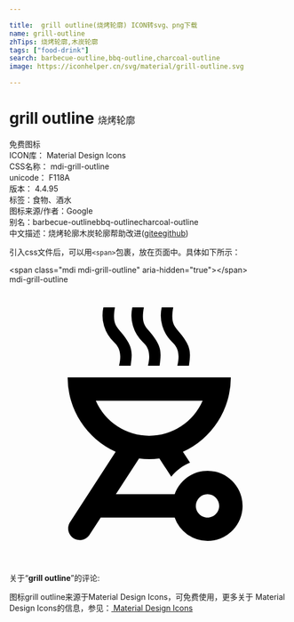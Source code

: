 ```yaml
---

title:  grill outline(烧烤轮廓) ICON转svg、png下载
name: grill-outline
zhTips: 烧烤轮廓,木炭轮廓
tags: ["food-drink"]
search: barbecue-outline,bbq-outline,charcoal-outline
image: https://iconhelper.cn/svg/material/grill-outline.svg

---
```


# grill outline  <small style="font-size: 60%;font-weight: 100">烧烤轮廓</small>


<div class="detail-page">
<p>
<span><span class="badge-success badge">免费图标</span> </span>
<br/>
<span>
ICON库：
<span class="badge-secondary badge">Material Design Icons</span> 
</span>
<br/>
<span>
CSS名称：
<span class="badge-secondary badge">mdi-grill-outline</span> 
</span>
<br/>
<span>
unicode：
<span class="badge-secondary badge">F118A</span> 
<copy-btn content='F118A' btn-title=""></copy-btn>
<copy-btn :content='String.fromCodePoint(parseInt("F118A", 16))' btn-title="复制U"></copy-btn>
</span>
<br/>
<span>
版本：
<span class="badge-secondary badge">4.4.95</span> 
</span><br/><span>标签：<span class="badge-light badge"><router-link to="/tags/food-drink.html">食物、酒水</router-link></span></span>
<br/>
<span>图标来源/作者：<span class="badge-light badge">Google</span></span> 
<br/>
<span>别名：<span class="badge-light badge">barbecue-outline</span><span class="badge-light badge">bbq-outline</span><span class="badge-light badge">charcoal-outline</span></span><br/><span class="zh-detail">中文描述：<span class="badge-primary badge">烧烤轮廓</span><span class="badge-primary badge">木炭轮廓</span><span class="help-link"><span>帮助改进</span>(<a href="https://gitee.com/liuwave/icon-helper/edit/master/json/material/grill-outline.json" target="_blank" rel="noopener noreferrer">gitee</a><a href="https://github.com/liuwave/icon-helper/edit/master/json/material/grill-outline.json" target="_blank" rel="noopener noreferrer">github</a></span>)</span><br/>
</p>
</div>
<div class="alert alert-dark">
  <i class="mdi mdi-grill-outline mdi-48px"></i>
  <i class="mdi mdi-grill-outline mdi-36px"></i>
  <i class="mdi mdi-grill-outline mdi-24px"></i>
  <i class="mdi mdi-grill-outline mdi-18px"></i>
</div>
<div>
  <p>引入css文件后，可以用<code>&lt;span&gt;</code>包裹，放在页面中。具体如下所示：    
  </p>
  <div class="alert alert-primary" style="font-size: 14px">
    &lt;span class="mdi mdi-grill-outline" aria-hidden="true"&gt;&lt;/span&gt;
    <copy-btn content='<span class="mdi mdi-grill-outline" aria-hidden="true"></span>'></copy-btn>
  </div>
  <div class="alert alert-secondary">
    <i class="mdi mdi-grill-outline"
    style="font-size: 24px"
    aria-hidden="true"></i> mdi-grill-outline
    <copy-btn content="mdi-grill-outline" btn-title="复制图标名称"></copy-btn>
  </div>
</div>
<div id="svg" class="svg-wrap">
<svg xmlns="http://www.w3.org/2000/svg" viewBox="0 0 24 24"><path d="M17 22A3 3 0 1 0 14.18 18H9.14L11.13 14.94A6.36 6.36 0 0 0 12.87 14.94L13.89 16.5C14.31 16 14.85 15.56 15.5 15.3L14.89 14.37A7 7 0 0 0 19 8H5A7 7 0 0 0 9.12 14.37L5.17 20.45A1 1 0 0 0 6.84 21.54L7.84 20H14.18A3 3 0 0 0 17 22M17 18A1 1 0 0 1 18 19C18 19.55 17.55 20 17 20S16 19.55 16 19A1 1 0 0 1 17 18M7.42 10H16.58A5 5 0 0 1 7.42 10M9.41 7H10.41C10.56 5.85 10.64 5.36 9.5 4.04C9.1 3.54 8.84 3.27 9.06 2H8.07A3.14 3.14 0 0 0 8.96 4.96C9.18 5.2 9.75 5.63 9.41 7M11.89 7H12.89C13.04 5.85 13.12 5.36 12 4.04C11.58 3.54 11.32 3.26 11.54 2H10.55A3.14 3.14 0 0 0 11.44 4.96C11.67 5.2 12.24 5.63 11.89 7M14.41 7H15.41C15.56 5.85 15.64 5.36 14.5 4.04C14.1 3.54 13.84 3.27 14.06 2H13.07A3.14 3.14 0 0 0 13.96 4.96C14.18 5.2 14.75 5.63 14.41 7Z" /></svg>
</div>
<detail full-name='mdi-grill-outline'></detail>
<div class="icon-detail__container">
<p>关于“<b>grill outline</b>”的评论:</p>
</div>
<Vssue title="关于“grill outline”的评论" />    
<div><p>图标grill outline来源于Material Design Icons，可免费使用，更多关于 Material Design Icons的信息，参见：<a target="_blank" href="https://iconhelper.cn/material.html"> Material Design Icons</a>
</p></div>
